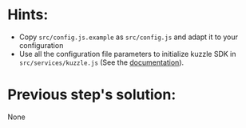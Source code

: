 # Hints:
* Copy `src/config.js.example` as `src/config.js` and adapt it to your configuration
* Use all the configuration file parameters to initialize kuzzle SDK in `src/services/kuzzle.js` (See the [documentation](http://kuzzleio.github.io/sdk-documentation/#constructors)).

# Previous step's solution:
None